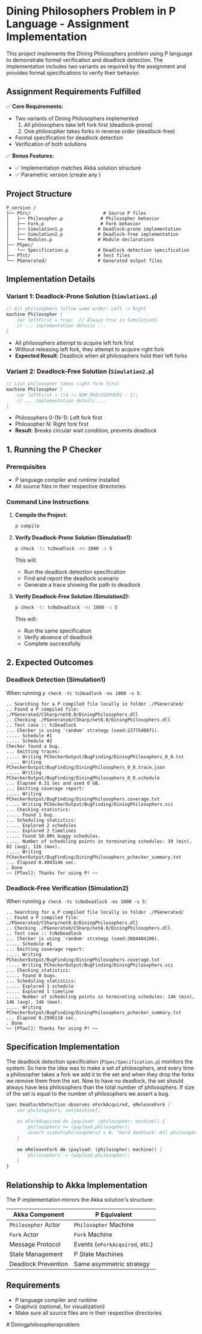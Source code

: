 # Dining Philosophers Problem in P Language - Assignment Implementation

This project implements the Dining Philosophers problem using P language to demonstrate formal verification and deadlock detection. The implementation includes two variants as required by the assignment and provides formal specifications to verify their behavior.

## Assignment Requirements Fulfilled

✅ **Core Requirements:**
- Two variants of Dining Philosophers implemented
  1. All philosophers take left fork first (deadlock-prone)
  2. One philosopher takes forks in reverse order (deadlock-free)
- Formal specification for deadlock detection
- Verification of both solutions

✅ **Bonus Features:**
- ✅ Implementation matches Akka solution structure
- ✅ Parametric version (create any )

## Project Structure

```
P_version /
├── PSrc/                           # Source P files
│   ├── Philosopher.p              # Philosopher behavior
│   ├── Fork.p                     # Fork behavior
│   ├── Simulation1.p             # Deadlock-prone implementation
│   ├── Simulation2.p             # Deadlock-free implementation
│   └── Modules.p                 # Module declarations
├── PSpec/
│   └── Specification.p           # Deadlock detection specification
├── PTst/                         # Test files
└── PGenerated/                   # Generated output files
```

## Implementation Details

### Variant 1: Deadlock-Prone Solution (`Simulation1.p`)
```p
// All philosophers follow same order: Left -> Right
machine Philosopher {
    var leftFirst = true;  // Always true in Simulation1
    // ... implementation details ...
}
```
- All philosophers attempt to acquire left fork first
- Without releasing left fork, they attempt to acquire right fork
- **Expected Result**: Deadlock when all philosophers hold their left forks

### Variant 2: Deadlock-Free Solution (`Simulation2.p`)
```p
// Last philosopher takes right fork first
machine Philosopher {
    var leftFirst = (id != NUM_PHILOSOPHERS - 1);
    // ... implementation details ...
}
```
- Philosophers 0-(N-1): Left fork first
- Philosopher N: Right fork first
- **Result**: Breaks circular wait condition, prevents deadlock

## 1. Running the P Checker

### Prerequisites
- P language compiler and runtime installed
- All source files in their respective directories

### Command Line Instructions

1. **Compile the Project:**
   ```bash
   p compile
   ```

2. **Verify Deadlock-Prone Solution (Simulation1):**
   ```bash
   p check -tc tcDeadlock -ms 1000 -s 5
   ```
   This will:
   - Run the deadlock detection specification
   - Find and report the deadlock scenario
   - Generate a trace showing the path to deadlock

3. **Verify Deadlock-Free Solution (Simulation2):**
   ```bash
   p check -tc tcNoDeadlock -ms 1000 -s 5
   ```
   This will:
   - Run the same specification
   - Verify absence of deadlock
   - Complete successfully

## 2. Expected Outcomes

### Deadlock Detection (Simulation1)

When running `p check -tc tcDeadlock -ms 1000 -s 5`:

```
.. Searching for a P compiled file locally in folder ./PGenerated/
.. Found a P compiled file: ./PGenerated/CSharp/net8.0/DiningPhilosophers.dll
.. Checking ./PGenerated/CSharp/net8.0/DiningPhilosophers.dll
.. Test case :: tcDeadlock
... Checker is using 'random' strategy (seed:2377540071).
..... Schedule #1
..... Schedule #2
Checker found a bug.
... Emitting traces:
..... Writing PCheckerOutput/BugFinding/DiningPhilosophers_0_0.txt
..... Writing PCheckerOutput/BugFinding/DiningPhilosophers_0_0.trace.json
..... Writing PCheckerOutput/BugFinding/DiningPhilosophers_0_0.schedule
... Elapsed 0.31 sec and used 0 GB.
... Emitting coverage report:
..... Writing PCheckerOutput/BugFinding/DiningPhilosophers.coverage.txt
..... Writing PCheckerOutput/BugFinding/DiningPhilosophers.sci
... Checking statistics:
..... Found 1 bug.
... Scheduling statistics:
..... Explored 2 schedules
..... Explored 2 timelines
..... Found 50.00% buggy schedules.
..... Number of scheduling points in terminating schedules: 39 (min), 82 (avg), 126 (max).
..... Writing PCheckerOutput/BugFinding/DiningPhilosophers_pchecker_summary.txt
... Elapsed 0.4043146 sec.
. Done
~~ [PTool]: Thanks for using P! ~~
```

### Deadlock-Free Verification (Simulation2)

When running `p check -tc tcNoDeadlock -ms 1000 -s 5`:

```
.. Searching for a P compiled file locally in folder ./PGenerated/
.. Found a P compiled file: ./PGenerated/CSharp/net8.0/DiningPhilosophers.dll
.. Checking ./PGenerated/CSharp/net8.0/DiningPhilosophers.dll
.. Test case :: tcNoDeadlock
... Checker is using 'random' strategy (seed:3884404200).
..... Schedule #1
... Emitting coverage report:
..... Writing PCheckerOutput/BugFinding/DiningPhilosophers.coverage.txt
..... Writing PCheckerOutput/BugFinding/DiningPhilosophers.sci
... Checking statistics:
..... Found 0 bugs.
... Scheduling statistics:
..... Explored 1 schedule
..... Explored 1 timeline
..... Number of scheduling points in terminating schedules: 146 (min), 146 (avg), 146 (max).
..... Writing PCheckerOutput/BugFinding/DiningPhilosophers_pchecker_summary.txt
... Elapsed 0.2996118 sec.
. Done
~~ [PTool]: Thanks for using P! ~~
```



## Specification Implementation

The deadlock detection specification (`PSpec/Specification.p`) monitors the system:
So here the idea was to make a set of philosophers, and every time a philosopher takes a fork we add it to the set and when they drop the forks we remove them from the set.
Now to have no deadlock, the set should always have less philosophers than the total number of philosophers. If size of the set is equal to the number of philosophers we assert a bug.

```p
spec DeadlockDetection observes eForkAcquired, eReleaseFork {
    var philosophers: set[machine];
    
    on eForkAcquired do (payload: (philosopher: machine)) {
        philosophers += (payload.philosopher);
        assert sizeof(philosophers) < N, "Hard deadlock: All philosophers holding forks";
    }
    
    on eReleaseFork do (payload: (philosopher: machine)) {
        philosophers -= (payload.philosopher);
    }
}
```


## Relationship to Akka Implementation

The P implementation mirrors the Akka solution's structure:

| Akka Component | P Equivalent |
|----------------|--------------|
| `Philosopher` Actor | `Philosopher` Machine |
| `Fork` Actor | `Fork` Machine |
| Message Protocol | Events (`eForkAcquired`, etc.) |
| State Management | P State Machines |
| Deadlock Prevention | Same asymmetric strategy |

## Requirements

- P language compiler and runtime
- Graphviz (optional, for visualization)
- Make sure all source files are in their respective directories

#   D i n i n g _ p h i l o s o p h e r s _ p r o b l e m  
 